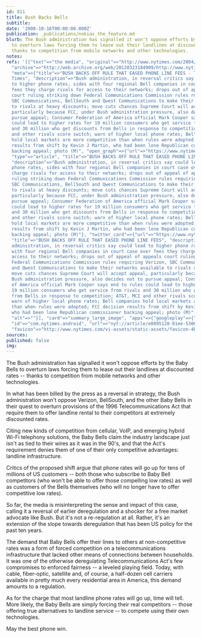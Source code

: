 ```yaml
---
id: 811
title: Bush Backs Bells
subtitle: 
date: '2008-10-16T00:00:00.000Z'
publication: _publications/nokias_the_feature.md
blurb: The Bush administration has signalled it won't oppose efforts by the Baby Bells
  to overturn laws forcing them to lease out their landlines at discounted rates --
  thanks to competition from mobile networks and other technologies.
notes: 
refs: '[{"text"=>"the media", "original"=>"http://www.nytimes.com/2004/06/10/business/10PHON.html?hp",
  "archive"=>"http://web.archive.org/web/20120323184909/http://www.nytimes.com/2004/06/10/business/10PHON.html?hp",
  "meta"=>{"title"=>"BUSH BACKS OFF RULE THAT EASED PHONE LINE FEES - The New York
  Times", "description"=>"Bush administration, in reversal critics say could lead
  to higher phone rates, sides with four regional Bell companies in court case over
  fees they charge rivals for access to their networks; drops out of appeal of appeals
  court ruling striking down Federal Communications Commission rules requiring Verizon,
  SBC Communications, BellSouth and Qwest Communications to make their networks available
  to rivals at heavy discounts; move cuts chances Supreme Court will accept appeal,
  particularly because FCC, under Bush administration pressure, also decides not to
  pursue appeal; Consumer Federation of America official Mark Cooper says end to rules
  could lead to higher rates for 19 million consumers who get service from rivals
  and 30 million who get discounts from Bells in response to competition; AT&T, MCI
  and other rivals score switch; warn of higher local phone rates; Bell companies
  hold local markets are more competitive than when rules were adopted; FCC decision
  results from shift by Kevin J Martin, who had been lone Republican commissioner
  backing appeal; photo (M)", "open_graph"=>{"url"=>"https://www.nytimes.com/2004/06/10/business/bush-backs-off-rule-that-eased-phone-line-fees.html",
  "type"=>"article", "title"=>"BUSH BACKS OFF RULE THAT EASED PHONE LINE FEES", "images"=>[{"url"=>"https://static01.nyt.com/newsgraphics/images/icons/defaultPromoCrop.png"}],
  "description"=>"Bush administration, in reversal critics say could lead to higher
  phone rates, sides with four regional Bell companies in court case over fees they
  charge rivals for access to their networks; drops out of appeal of appeals court
  ruling striking down Federal Communications Commission rules requiring Verizon,
  SBC Communications, BellSouth and Qwest Communications to make their networks available
  to rivals at heavy discounts; move cuts chances Supreme Court will accept appeal,
  particularly because FCC, under Bush administration pressure, also decides not to
  pursue appeal; Consumer Federation of America official Mark Cooper says end to rules
  could lead to higher rates for 19 million consumers who get service from rivals
  and 30 million who get discounts from Bells in response to competition; AT&T, MCI
  and other rivals score switch; warn of higher local phone rates; Bell companies
  hold local markets are more competitive than when rules were adopted; FCC decision
  results from shift by Kevin J Martin, who had been lone Republican commissioner
  backing appeal; photo (M)"}, "twitter_card"=>{"url"=>"https://www.nytimes.com/2004/06/10/business/bush-backs-off-rule-that-eased-phone-line-fees.html",
  "title"=>"BUSH BACKS OFF RULE THAT EASED PHONE LINE FEES", "description"=>"Bush
  administration, in reversal critics say could lead to higher phone rates, sides
  with four regional Bell companies in court case over fees they charge rivals for
  access to their networks; drops out of appeal of appeals court ruling striking down
  Federal Communications Commission rules requiring Verizon, SBC Communications, BellSouth
  and Qwest Communications to make their networks available to rivals at heavy discounts;
  move cuts chances Supreme Court will accept appeal, particularly because FCC, under
  Bush administration pressure, also decides not to pursue appeal; Consumer Federation
  of America official Mark Cooper says end to rules could lead to higher rates for
  19 million consumers who get service from rivals and 30 million who get discounts
  from Bells in response to competition; AT&T, MCI and other rivals score switch;
  warn of higher local phone rates; Bell companies hold local markets are more competitive
  than when rules were adopted; FCC decision results from shift by Kevin J Martin,
  who had been lone Republican commissioner backing appeal; photo (M)", "images"=>[{"url"=>"https://static01.nyt.com/newsgraphics/images/icons/defaultCrop.png",
  "alt"=>""}], "card"=>"summary_large_image", "apps"=>{"googleplay"=>{"name"=>"NYTimes",
  "id"=>"com.nytimes.android", "url"=>"nyt://article/e0895128-81ee-5306-a481-5b102f65eedb"}}},
  "favicon"=>"http://www.nytimes.com/vi-assets/static-assets/favicon-4bf96cb6a1093748bf5b3c429accb9b4.ico"}}]'
sources: 
published: false
img: 
---
```

The Bush administration has signalled it won't oppose efforts by the Baby Bells to overturn laws forcing them to lease out their landlines at discounted rates -- thanks to competition from mobile networks and other technologies.

  
In what has been billed by the press as a reversal in strategy, the Bush administration won't oppose Verizon, BellSouth, and the other Baby Bells in their quest to overturn provisions of the 1996 Telecommunications Act that require them to offer landline rental to their competitors at extremely discounted rates.

Citing new kinds of competition from cellular, VoIP, and emerging hybrid Wi-Fi telephony solutions, the Baby Bells claim the industry landscape just isn't as tied to their wires as it was in the 90's, and that the Act's requirement denies them of one of their only competitive advantages: landline infrastructure.

Critics of the proposed shift argue that phone rates will go up for tens of millions of US customers -- both those who subscribe to Baby Bell competitors (who won't be able to offer those compelling low rates) as well as customers of the Bells themselves (who will no longer have to offer competitive low rates).

So far, the media is misinterpreting the sense and impact of this case, calling it a reversal of earlier deregulation and a shocker for a free market advocate like Bush. But it's not a re-regulation at all. Rather, it's an extension of the slope towards deregulation that has been US policy for the past ten years.

The demand that Baby Bells offer their lines to others at non-competitive rates was a form of forced competition on a telecommunications infrastructure that lacked other means of connections between households. It was one of the otherwise deregulating Telecommunications Act's few compromises to enforced fairness -- a leveled playing field. Today, with cable, fiber-optic, satellite and, of course, a half-dozen cell carriers available in pretty much every residential area in America, this demand amounts to a regulation.

As for the charge that most landline phone rates will go up, time will tell. More likely, the Baby Bells are simply forcing their real competitors -- those offering true alternatives to landline service -- to compete using their own technologies.

May the best phone win.
